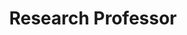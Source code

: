 ---
layout: person
name: "Liang Wang"
image: "/assets/people/liangwang.png"
title: "Research Professor"
category: "Adjunct Faculty"
biography: |
  <p>Liang Wang received both the B. Eng. and M. Eng. degrees in Electronic Engineering from the Department of Electronics Engineering and Information Science, Anhui University (AHU), China, in 1997 and 2000 respectively, and the PhD degree in Pattern Recognition and Intelligent System from the National Laboratory of Pattern Recognition (NLPR), Institute of Automation, Chinese Academy of Sciences (CAS), China, in 2004. After graduation, he has worked as a Research Assistant at the Department of Computing, Imperial College London, United Kingdom and at the Department of Electrical and Computer Systems Engineering, Monash University, Australia, and a Research Fellow at the Department of Computer Science and Software Engineering, University of Melbourne, Australia, respectively. Before he returned back to China, he was a Lecturer with the Department of Computer Science, University of Bath, United Kingdom. Currently, he is a Professor at the Institute of Automation, Chinese Academy of Sciences, P. R. China.</p>
  <p>His major research interests include machine learning, pattern recognition, computer vision, multimedia processing, and data mining. He has widely published at highly-ranked international journals such as IEEE TPAMI, IEEE TIP, IEEE TKDE, IEEE TCSVT, IEEE TSMC, CVIU, and PR, and leading international conferences such as CVPR, ICCV and ICDM. He has obtained several honors and awards such as the Special Prize of the Presidential Scholarship of Chinese Academy of Sciences and the Research Commendation from University of Melbourne in recognition of Excellent Research. He is currently a Fellow of IAPR (International Association of Pattern Recognition), a Senior Member of IEEE (Institute of Electrical and Electronics Engineers), as well as a member of IEEE Computer Society, IEEE Communications Society, IEEE Signal Processing Society, and BMVA (British Machine Vision Association).</p>
  <p>He is serving with more than 20 major international journals and more than 40 major international conferences and workshops. He is an associate editor of IEEE Transactions on Cybernetics (IEEE T-SMCB), IEEE Transactions on Information and Forensics Security (IEEE TIFS), International Journal of Image and Graphics (WorldSci), International Journal of Signal Processing (Elsevier), and Neurocomputing (Elsevier). He is a leading guest editor of 4 special issues appearing in PRL (Pattern Recognition Letters), IJPRAI (International Journal of Pattern Recognition and Artificial Intelligence), IEEE TIFS and IEEE TSMC-B, as well as a co-editor/co-author of 7 books.</p>
links:
  - link: "https://scholar.google.co.jp/citations?user=8kzzUboAAAAJ"
    icon: "scholar"
  - link: "wangliang@nlpr.ia.ac.cn"
    icon: "email"
  - link: "http://cripac.ia.ac.cn/people/lwang/lwang.html"
    icon: "website"
---